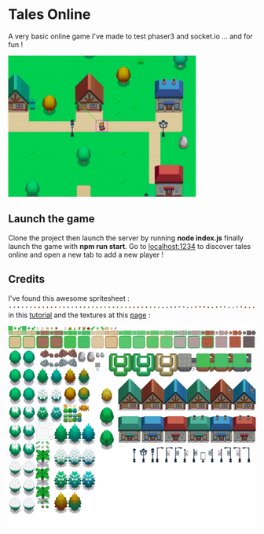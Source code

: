 # Tales Online
A very basic online game I've made to test phaser3 and socket.io ... and for fun !

![Image of the game](./tales_screenshot.png)

## Launch the game
Clone the project then launch the server by running **node index.js** finally launch the game with **npm run start**. Go to [localhost:1234](http://localhost:1234/) to discover tales online and open a new tab to add a new player !

## Credits
I've found this awesome spritesheet : ![Image of the player](./assets/player.png) in this [tutorial](https://www.youtube.com/watch?v=mAbG8Oi-SvQ&list=PL9FzW-m48fn2SlrW0KoLT4n5egNdX-W9a) and the textures at this [page](https://www.deviantart.com/zerudez/art/Public-Tileset-295115322) : 

![Image of the tileset](./assets/pokemon_tileset.png)


